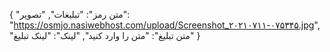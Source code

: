 {
  "متن رمز": "تبلیغات",
  "تصویر": "https://osmjo.nasiwebhost.com/upload/Screenshot_۲۰۲۱۰۷۱۱-۰۷۵۳۴۵.jpg",
  "متن تبلیغ": "متن را وارد کنید",
  "لینک": "لینک تبلیغ"
}
